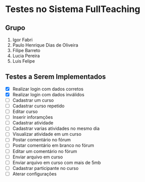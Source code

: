 # Testes no Sistema FullTeaching 

## Grupo 
1. Igor Fabri
2. Paulo Henrique Dias de Oliveira
3. Filipe Barreto
4. Lucia Pereira
5. Luis Felipe

## Testes a Serem Implementados
- [x] Realizar login com dados corretos
- [x] Realizar login com dados inválidos
- [ ] Cadastrar um curso
- [ ] Cadastrar curso repetido
- [ ] Editar curso
- [ ] Inserir inforamções
- [ ] Cadastrar atividade
- [ ] Cadastrar varias atividades no mesmo dia
- [ ] Visualizar atividade em um curso
- [ ] Postar comentário no fórum
- [ ] Postar comentário em branco no fórum
- [ ] Editar um comentário no fórum
- [ ] Enviar arquivo em curso
- [ ] Enviar arquivo em curso com mais de 5mb
- [ ] Cadastrar participante no curso
- [ ] Aterar configurações
